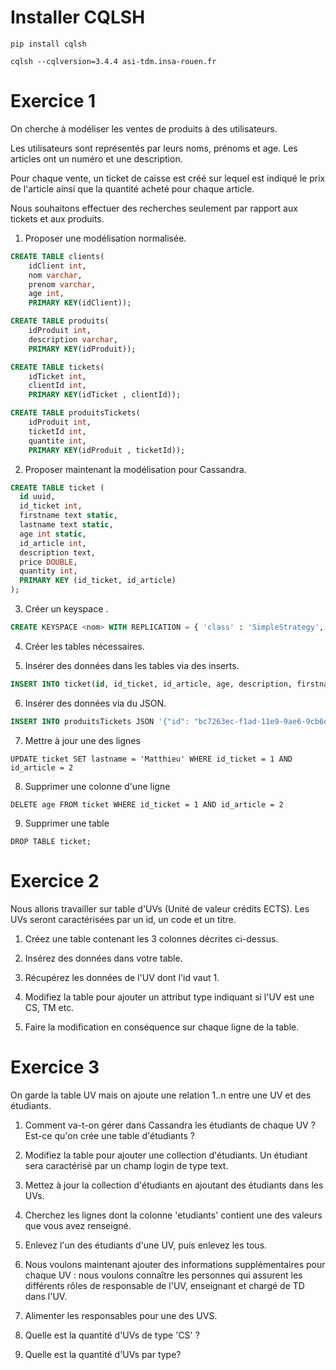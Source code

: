 # Installer CQLSH

`pip install cqlsh`

`cqlsh --cqlversion=3.4.4 asi-tdm.insa-rouen.fr`

# Exercice 1

On cherche à modéliser les ventes de produits à des utilisateurs.

Les utilisateurs sont représentés par leurs noms, prénoms et age. Les articles ont un numéro et une description. 

Pour chaque vente, un ticket de caisse est créé sur lequel est indiqué le prix de l'article ainsi que la quantité acheté pour chaque article.

Nous souhaitons effectuer des recherches seulement par rapport aux tickets et aux produits.

1) Proposer une modélisation normalisée.
```sql
CREATE TABLE clients(
    idClient int,
    nom varchar,
    prenom varchar,
    age int,
    PRIMARY KEY(idClient));
```

```sql
CREATE TABLE produits(
    idProduit int,
    description varchar,
    PRIMARY KEY(idProduit));
```

```sql
CREATE TABLE tickets(
    idTicket int,
    clientId int,
    PRIMARY KEY(idTicket , clientId));
```

```sql
CREATE TABLE produitsTickets(
    idProduit int,
    ticketId int,
    quantite int,
    PRIMARY KEY(idProduit , ticketId));
```

2) Proposer maintenant la modélisation pour Cassandra.
```sql
CREATE TABLE ticket (
  id uuid,
  id_ticket int,
  firstname text static,
  lastname text static,
  age int static,
  id_article int,
  description text,
  price DOUBLE,
  quantity int,
  PRIMARY KEY (id_ticket, id_article)
);
```

3) Créer un keyspace <nom>.
```sql
CREATE KEYSPACE <nom> WITH REPLICATION = { 'class' : 'SimpleStrategy', 'replication_factor' : 3 };
```

4) Créer les tables nécessaires.


5) Insérer des données dans les tables via des inserts.

```sql
INSERT INTO ticket(id, id_ticket, id_article, age, description, firstname, lastname, price, quantity) VALUES (uuid(), 1, 2, 25, 'coca', 'Marc', 'Mathieu', 2, 2);

```

6) Insérer des données via du JSON.

```sql
INSERT INTO produitsTickets JSON '{"id": "bc7263ec-f1ad-11e9-9ae6-9cb6d0917299", "id_ticket": 5, "id_article": 1, "quantity": 5}'
```

7) Mettre à jour une des lignes

```cassandraql
UPDATE ticket SET lastname = 'Matthieu' WHERE id_ticket = 1 AND  id_article = 2
```

8) Supprimer une colonne d'une ligne

```cassandraql
DELETE age FROM ticket WHERE id_ticket = 1 AND id_article = 2
```

9) Supprimer une table

```cassandraql
DROP TABLE ticket;
```

# Exercice 2
Nous allons travailler sur table d'UVs (Unité de valeur crédits ECTS). Les UVs seront caractérisées par un id, un code et un titre.

1) Créez une table contenant les 3 colonnes décrites ci-dessus.

2) Insérez des données dans votre table.

3) Récupérez les données de l'UV dont l'id vaut 1.

4) Modifiez la table pour ajouter un attribut type indiquant si l'UV est une CS, TM etc.

5) Faire la modification en conséquence sur chaque ligne de la table.

# Exercice 3
On garde la table UV mais on ajoute une relation 1..n entre une UV et des étudiants.

1) Comment va-t-on gérer dans Cassandra les étudiants de chaque UV ?
 
Est-ce qu'on crée une table d'étudiants ?

2) Modifiez la table pour ajouter une collection d'étudiants. Un étudiant sera caractérisé par un champ login de type text.

3) Mettez à jour la collection d'étudiants en ajoutant des étudiants dans les UVs.

4) Cherchez les lignes dont la colonne 'etudiants' contient une des valeurs que vous avez renseigné.

5) Enlevez l'un des étudiants d'une UV, puis enlevez les tous.

6) Nous voulons maintenant ajouter des informations supplémentaires pour chaque UV : nous voulons connaître les personnes qui assurent les différents rôles de responsable de l'UV, enseignant et chargé de TD dans l'UV.

7) Alimenter les responsables pour une des UVS.

8) Quelle est la quantité d'UVs de type 'CS' ?

9) Quelle est la quantité d'UVs par type?
